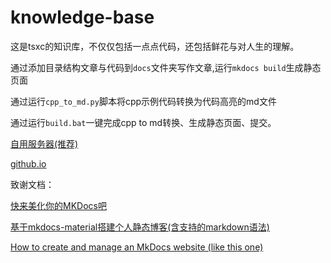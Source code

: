 # knowledge-base

这是tsxc的知识库，不仅仅包括一点点代码，还包括鲜花与对人生的理解。

通过添加目录结构文章与代码到`docs`文件夹写作文章,运行`mkdocs build`生成静态页面

通过运行`cpp_to_md.py`脚本将cpp示例代码转换为代码高亮的md文件

通过运行`build.bat`一键完成cpp to md转换、生成静态页面、提交。

[自用服务器(推荐)](http://4-6.tpddns.cn:6000/)

[github.io](https://tsxc-github.github.io/knowledge-base/)

致谢文档：

[快来美化你的MKDocs吧](https://juejin.cn/post/7066641709198737416)

[基于mkdocs-material搭建个人静态博客(含支持的markdown语法)](https://cyent.github.io/markdown-with-mkdocs-material/syntax/math_main/)

[How to create and manage an MkDocs website (like this one)](https://abpcomputing.web.cern.ch/guides/mkdocs_site/#adding-support-for-latex)